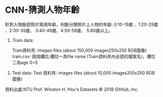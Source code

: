 # CNN-猜測人物年齡
針對人物臉部照片猜測年齡，判斷分類照片上人物的年齡: 0:10-19歲 、1:20-29歲 、2:30-39歲、 3:40-49歲、4:50-59歲、 5:60歲以上。

1. Train data:

    Train資料夾: images files (about 150,000 images250x250 RGB圖像) 
    train.csv:  兩個欄位,欄位一為file name (Train資料夾內全部的檔案名)，欄位二為age 0~5

2. Test data: 
    Test 資料夾: images files (about 10,000 images250x250 RGB圖像)

資料出處:NTU Prof. Winston H. Hsu's Datasets
© 2018 GitHub, Inc.
